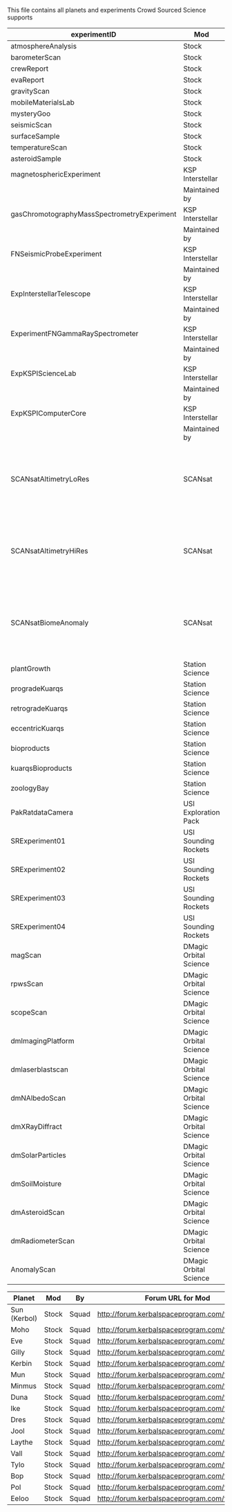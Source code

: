 This file contains all planets and experiments Crowd Sourced Science supports

experimentID                                | Mod                    | By                | Forum URL for Mod                                  | Notes
--------------------------------------------|------------------------|-------------------|----------------------------------------------------|-------
atmosphereAnalysis                          | Stock                  | Squad             | http://forum.kerbalspaceprogram.com/forum.php      | 
barometerScan                               | Stock                  | Squad             | http://forum.kerbalspaceprogram.com/forum.php      | 
crewReport                                  | Stock                  | Squad             | http://forum.kerbalspaceprogram.com/forum.php      | 
evaReport                                   | Stock                  | Squad             | http://forum.kerbalspaceprogram.com/forum.php      | 
gravityScan                                 | Stock                  | Squad             | http://forum.kerbalspaceprogram.com/forum.php      | 
mobileMaterialsLab                          | Stock                  | Squad             | http://forum.kerbalspaceprogram.com/forum.php      | 
mysteryGoo                                  | Stock                  | Squad             | http://forum.kerbalspaceprogram.com/forum.php      | 
seismicScan                                 | Stock                  | Squad             | http://forum.kerbalspaceprogram.com/forum.php      | 
surfaceSample                               | Stock                  | Squad             | http://forum.kerbalspaceprogram.com/forum.php      | 
temperatureScan                             | Stock                  | Squad             | http://forum.kerbalspaceprogram.com/forum.php      | 
asteroidSample                              | Stock                  | Squad             | http://forum.kerbalspaceprogram.com/forum.php      | 
magnetosphericExperiment                    | KSP Interstellar       | FractalUK         | http://forum.kerbalspaceprogram.com/threads/43839  | 
                                            | Maintained by          | FreeThinker       | http://forum.kerbalspaceprogram.com/threads/111159 | 
gasChromotographyMassSpectrometryExperiment | KSP Interstellar       | FractalUK         | http://forum.kerbalspaceprogram.com/threads/43839  | 
                                            | Maintained by          | FreeThinker       | http://forum.kerbalspaceprogram.com/threads/111159 | 
FNSeismicProbeExperiment                    | KSP Interstellar       | FractalUK         | http://forum.kerbalspaceprogram.com/threads/43839  | 
                                            | Maintained by          | FreeThinker       | http://forum.kerbalspaceprogram.com/threads/111159 | 
ExpInterstellarTelescope                    | KSP Interstellar       | FractalUK         | http://forum.kerbalspaceprogram.com/threads/43839  | 
                                            | Maintained by          | FreeThinker       | http://forum.kerbalspaceprogram.com/threads/111159 | 
ExperimentFNGammaRaySpectrometer            | KSP Interstellar       | FractalUK         | http://forum.kerbalspaceprogram.com/threads/43839  | 
                                            | Maintained by          | FreeThinker       | http://forum.kerbalspaceprogram.com/threads/111159 | 
ExpKSPIScienceLab                           | KSP Interstellar       | FractalUK         | http://forum.kerbalspaceprogram.com/threads/43839  | 
                                            | Maintained by          | FreeThinker       | http://forum.kerbalspaceprogram.com/threads/111159 | 
ExpKSPIComputerCore                         | KSP Interstellar       | FractalUK         | http://forum.kerbalspaceprogram.com/threads/43839  | 
                                            | Maintained by          | FreeThinker       | http://forum.kerbalspaceprogram.com/threads/111159 | 
SCANsatAltimetryLoRes                       | SCANsat                | DMagic and others | http://forum.kerbalspaceprogram.com/threads/80369  | Only one file in the 000_default folder as experiments are only planet sensitive
SCANsatAltimetryHiRes                       | SCANsat                | DMagic and others | http://forum.kerbalspaceprogram.com/threads/80369  | Only one file in the 000_default folder as experiments are only planet sensitive
SCANsatBiomeAnomaly                         | SCANsat                | DMagic and others | http://forum.kerbalspaceprogram.com/threads/80369  | Only one file in the 000_default folder as experiments are only planet sensitive
plantGrowth                                 | Station Science        | ethernet          | http://forum.kerbalspaceprogram.com/threads/54774  | 
progradeKuarqs                              | Station Science        | ethernet          | http://forum.kerbalspaceprogram.com/threads/54774  | 
retrogradeKuarqs                            | Station Science        | ethernet          | http://forum.kerbalspaceprogram.com/threads/54774  | 
eccentricKuarqs                             | Station Science        | ethernet          | http://forum.kerbalspaceprogram.com/threads/54774  | 
bioproducts                                 | Station Science        | ethernet          | http://forum.kerbalspaceprogram.com/threads/54774  | 
kuarqsBioproducts                           | Station Science        | ethernet          | http://forum.kerbalspaceprogram.com/threads/54774  | 
zoologyBay                                  | Station Science        | ethernet          | http://forum.kerbalspaceprogram.com/threads/54774  | 
PakRatdataCamera                            | USI Exploration Pack   | RoverDude         | http://forum.kerbalspaceprogram.com/threads/86695  | 
SRExperiment01                              | USI Sounding Rockets   | RoverDude         | http://forum.kerbalspaceprogram.com/threads/102502 | 
SRExperiment02                              | USI Sounding Rockets   | RoverDude         | http://forum.kerbalspaceprogram.com/threads/102502 | 
SRExperiment03                              | USI Sounding Rockets   | RoverDude         | http://forum.kerbalspaceprogram.com/threads/102502 | 
SRExperiment04                              | USI Sounding Rockets   | RoverDude         | http://forum.kerbalspaceprogram.com/threads/102502 | 
magScan                                     | DMagic Orbital Science | DMagic            | http://forum.kerbalspaceprogram.com/threads/64972  | 
rpwsScan                                    | DMagic Orbital Science | DMagic            | http://forum.kerbalspaceprogram.com/threads/64972  | 
scopeScan                                   | DMagic Orbital Science | DMagic            | http://forum.kerbalspaceprogram.com/threads/64972  | 
dmImagingPlatform                           | DMagic Orbital Science | DMagic            | http://forum.kerbalspaceprogram.com/threads/64972  | 
dmlaserblastscan                            | DMagic Orbital Science | DMagic            | http://forum.kerbalspaceprogram.com/threads/64972  | 
dmNAlbedoScan                               | DMagic Orbital Science | DMagic            | http://forum.kerbalspaceprogram.com/threads/64972  | 
dmXRayDiffract                              | DMagic Orbital Science | DMagic            | http://forum.kerbalspaceprogram.com/threads/64972  | 
dmSolarParticles                            | DMagic Orbital Science | DMagic            | http://forum.kerbalspaceprogram.com/threads/64972  | 
dmSoilMoisture                              | DMagic Orbital Science | DMagic            | http://forum.kerbalspaceprogram.com/threads/64972  | 
dmAsteroidScan                              | DMagic Orbital Science | DMagic            | http://forum.kerbalspaceprogram.com/threads/64972  | 
dmRadiometerScan                            | DMagic Orbital Science | DMagic            | http://forum.kerbalspaceprogram.com/threads/64972  | 
AnomalyScan                                 | DMagic Orbital Science | DMagic            | http://forum.kerbalspaceprogram.com/threads/64972  | 

Planet       | Mod   | By    | Forum URL for Mod                             | Notes
-------------|-------|-------|-----------------------------------------------|-------
Sun (Kerbol) | Stock | Squad | http://forum.kerbalspaceprogram.com/forum.php | 
Moho         | Stock | Squad | http://forum.kerbalspaceprogram.com/forum.php | 
Eve          | Stock | Squad | http://forum.kerbalspaceprogram.com/forum.php | 
Gilly        | Stock | Squad | http://forum.kerbalspaceprogram.com/forum.php | 
Kerbin       | Stock | Squad | http://forum.kerbalspaceprogram.com/forum.php | 
Mun          | Stock | Squad | http://forum.kerbalspaceprogram.com/forum.php | 
Minmus       | Stock | Squad | http://forum.kerbalspaceprogram.com/forum.php | 
Duna         | Stock | Squad | http://forum.kerbalspaceprogram.com/forum.php | 
Ike          | Stock | Squad | http://forum.kerbalspaceprogram.com/forum.php | 
Dres         | Stock | Squad | http://forum.kerbalspaceprogram.com/forum.php | 
Jool         | Stock | Squad | http://forum.kerbalspaceprogram.com/forum.php | 
Laythe       | Stock | Squad | http://forum.kerbalspaceprogram.com/forum.php | 
Vall         | Stock | Squad | http://forum.kerbalspaceprogram.com/forum.php | 
Tylo         | Stock | Squad | http://forum.kerbalspaceprogram.com/forum.php | 
Bop          | Stock | Squad | http://forum.kerbalspaceprogram.com/forum.php | 
Pol          | Stock | Squad | http://forum.kerbalspaceprogram.com/forum.php | 
Eeloo        | Stock | Squad | http://forum.kerbalspaceprogram.com/forum.php | 